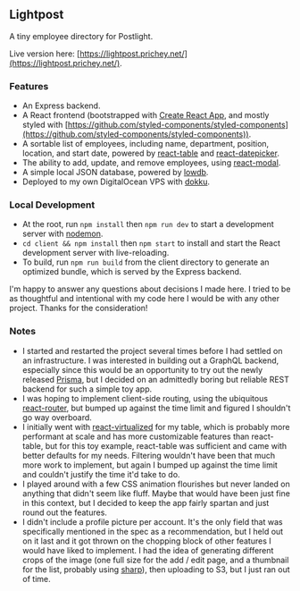 ## Lightpost

A tiny employee directory for Postlight.

Live version here: [https://lightpost.prichey.net/](https://lightpost.prichey.net/).

### Features

* An Express backend.
* A React frontend (bootstrapped with [Create React App](https://github.com/facebook/create-react-app), and mostly styled with [https://github.com/styled-components/styled-components](https://github.com/styled-components/styled-components)).
* A sortable list of employees, including name, department, position, location, and start date, powered by [react-table](https://github.com/react-tools/react-table) and [react-datepicker](https://github.com/Hacker0x01/react-datepicker).
* The ability to add, update, and remove employees, using [react-modal](https://github.com/reactjs/react-modal).
* A simple local JSON database, powered by [lowdb](https://github.com/typicode/lowdb).
* Deployed to my own DigitalOcean VPS with [dokku](https://github.com/dokku/dokku).

### Local Development

* At the root, run `npm install` then `npm run dev` to start a development server with [nodemon](https://github.com/remy/nodemon).
* `cd client && npm install` then `npm start` to install and start the React development server with live-reloading.
* To build, run `npm run build` from the client directory to generate an optimized bundle, which is served by the Express backend.

I'm happy to answer any questions about decisions I made here. I tried to be as thoughtful and intentional with my code here I would be with any other project. Thanks for the consideration!

### Notes
* I started and restarted the project several times before I had settled on an infrastructure. I was interested in building out a GraphQL backend, especially since this would be an opportunity to try out the newly released [Prisma](https://github.com/prismagraphql/prisma), but I decided on an admittedly boring but reliable REST backend for such a simple toy app.
* I was hoping to implement client-side routing, using the ubiquitous [react-router](https://github.com/ReactTraining/react-router), but bumped up against the time limit and figured I shouldn't go way overboard.
* I initially went with [react-virtualized](https://github.com/bvaughn/react-virtualized) for my table, which is probably more performant at scale and has more customizable features than react-table, but for this toy example, react-table was sufficient and came with better defaults for my needs. Filtering wouldn't have been that much more work to implement, but again I bumped up against the time limit and couldn't justify the time it'd take to do.
* I played around with a few CSS animation flourishes but never landed on anything that didn't seem like fluff. Maybe that would have been just fine in this context, but I decided to keep the app fairly spartan and just round out the features.
* I didn't include a profile picture per account. It's the only field that was specifically mentioned in the spec as a recommendation, but I held out on it last and it got thrown on the chopping block of other features I would have liked to implement. I had the idea of generating different crops of the image (one full size for the add / edit page, and a thumbnail for the list, probably using [sharp](https://github.com/lovell/sharp)), then uploading to S3, but I just ran out of time.
